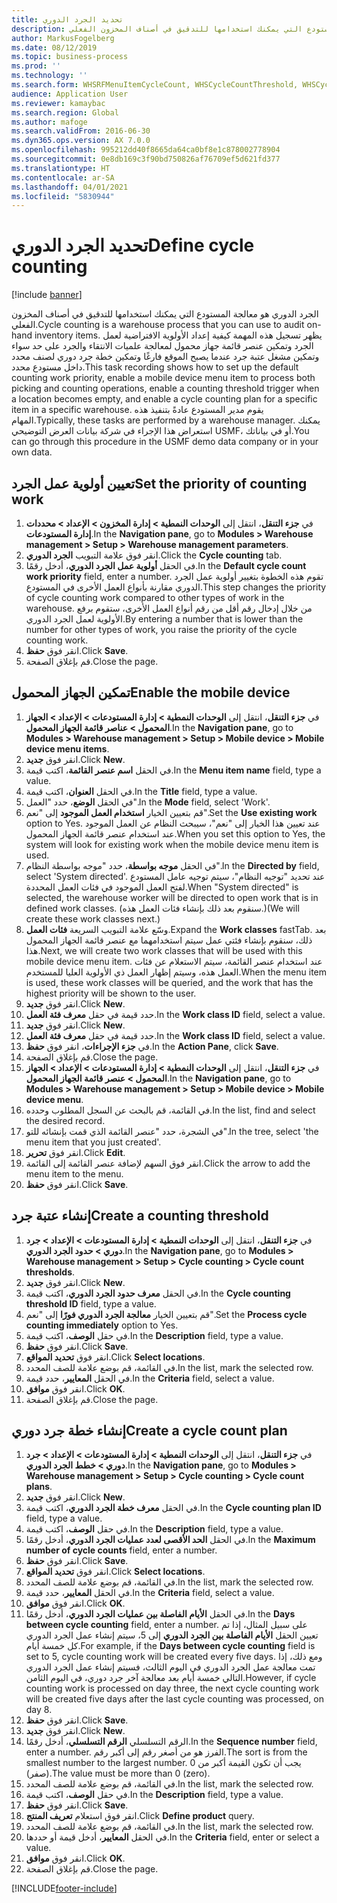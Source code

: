 ```yaml
---
title: تحديد الجرد الدوري
description: الجرد الدوري هو معالجة المستودع التي يمكنك استخدامها للتدقيق في أصناف المخزون الفعلي.
author: MarkusFogelberg
ms.date: 08/12/2019
ms.topic: business-process
ms.prod: ''
ms.technology: ''
ms.search.form: WHSRFMenuItemCycleCount, WHSCycleCountThreshold, WHSCycleCountPlan, WHSCycleCountPlanListPage, WHSParameters, WHSRFMenu, WHSRFMenuItem
audience: Application User
ms.reviewer: kamaybac
ms.search.region: Global
ms.author: mafoge
ms.search.validFrom: 2016-06-30
ms.dyn365.ops.version: AX 7.0.0
ms.openlocfilehash: 995212dd40f8665da64ca0bf8e1c878002778904
ms.sourcegitcommit: 0e8db169c3f90bd750826af76709ef5d621fd377
ms.translationtype: HT
ms.contentlocale: ar-SA
ms.lasthandoff: 04/01/2021
ms.locfileid: "5830944"
---
```

# <a name="define-cycle-counting"></a><span data-ttu-id="28cdb-103">تحديد الجرد الدوري</span><span class="sxs-lookup"><span data-stu-id="28cdb-103">Define cycle counting</span></span> 

[!include [banner](../../includes/banner.md)]

<span data-ttu-id="28cdb-104">الجرد الدوري هو معالجة المستودع التي يمكنك استخدامها للتدقيق في أصناف المخزون الفعلي.</span><span class="sxs-lookup"><span data-stu-id="28cdb-104">Cycle counting is a warehouse process that you can use to audit on-hand inventory items.</span></span> <span data-ttu-id="28cdb-105">يظهر تسجيل هذه المهمة كيفية إعداد الأولوية الافتراضية لعمل الجرد وتمكين عنصر قائمة جهاز محمول لمعالجة علميات الانتقاء والجرد على حد سواء وتمكين مشغل عتبة جرد عندما يصبح الموقع فارغًا وتمكين خطة جرد دوري لصنف محدد داخل مستودع محدد.</span><span class="sxs-lookup"><span data-stu-id="28cdb-105">This task recording shows how to set up the default counting work priority, enable a mobile device menu item to process both picking and counting operations, enable a counting threshold trigger when a location becomes empty, and enable a cycle counting plan for a specific item in a specific warehouse.</span></span> <span data-ttu-id="28cdb-106">يقوم مدير المستودع عادةً بتنفيذ هذه المهام.</span><span class="sxs-lookup"><span data-stu-id="28cdb-106">Typically, these tasks are performed by a warehouse manager.</span></span> <span data-ttu-id="28cdb-107">يمكنك استعراض هذا الإجراء في شركة بيانات العرض التوضيحي USMF، أو في بياناتك.</span><span class="sxs-lookup"><span data-stu-id="28cdb-107">You can go through this procedure in the USMF demo data company or in your own data.</span></span>


## <a name="set-the-priority-of-counting-work"></a><span data-ttu-id="28cdb-108">تعيين أولوية عمل الجرد</span><span class="sxs-lookup"><span data-stu-id="28cdb-108">Set the priority of counting work</span></span>
1. <span data-ttu-id="28cdb-109">في **جزء التنقل**، انتقل إلى **الوحدات النمطية > إدارة المخزون > الإعداد > محددات إدارة المستودعات**‬.</span><span class="sxs-lookup"><span data-stu-id="28cdb-109">In the **Navigation pane**, go to **Modules > Warehouse management > Setup > Warehouse management parameters**.</span></span>
2. <span data-ttu-id="28cdb-110">انقر فوق علامة التبويب **الجرد الدوري**.</span><span class="sxs-lookup"><span data-stu-id="28cdb-110">Click the **Cycle counting** tab.</span></span>
3. <span data-ttu-id="28cdb-111">في الحقل **أولوية عمل الجرد الدوري**، أدخل رقمًا.</span><span class="sxs-lookup"><span data-stu-id="28cdb-111">In the **Default cycle count work priority** field, enter a number.</span></span> <span data-ttu-id="28cdb-112">تقوم هذه الخطوة بتغيير أولوية عمل الجرد الدوري مقارنة بأنواع العمل الأخرى في المستودع.</span><span class="sxs-lookup"><span data-stu-id="28cdb-112">This step changes the priority of cycle counting work compared to other types of work in the warehouse.</span></span> <span data-ttu-id="28cdb-113">من خلال إدخال رقم أقل من رقم أنواع العمل الأخرى، ستقوم برفع الأولوية لعمل الجرد الدوري.</span><span class="sxs-lookup"><span data-stu-id="28cdb-113">By entering a number that is lower than the number for other types of work, you raise the priority of the cycle counting work.</span></span>  
4. <span data-ttu-id="28cdb-114">انقر فوق **حفظ**.</span><span class="sxs-lookup"><span data-stu-id="28cdb-114">Click **Save**.</span></span>
5. <span data-ttu-id="28cdb-115">قم بإغلاق الصفحة.</span><span class="sxs-lookup"><span data-stu-id="28cdb-115">Close the page.</span></span>

## <a name="enable-the-mobile-device"></a><span data-ttu-id="28cdb-116">تمكين الجهاز المحمول</span><span class="sxs-lookup"><span data-stu-id="28cdb-116">Enable the mobile device</span></span>
1. <span data-ttu-id="28cdb-117">في **جزء التنقل**، انتقل إلى **الوحدات النمطية > إدارة المستودعات > الإعداد > الجهاز المحمول > عناصر قائمة الجهاز المحمول**.</span><span class="sxs-lookup"><span data-stu-id="28cdb-117">In the **Navigation pane**, go to **Modules > Warehouse management > Setup > Mobile device > Mobile device menu items**.</span></span>
2. <span data-ttu-id="28cdb-118">انقر فوق **جديد**.</span><span class="sxs-lookup"><span data-stu-id="28cdb-118">Click **New**.</span></span>
3. <span data-ttu-id="28cdb-119">في الحقل **اسم عنصر القائمة‬**، اكتب قيمة.</span><span class="sxs-lookup"><span data-stu-id="28cdb-119">In the **Menu item name** field, type a value.</span></span>
4. <span data-ttu-id="28cdb-120">في الحقل **العنوان**، اكتب قيمة.</span><span class="sxs-lookup"><span data-stu-id="28cdb-120">In the **Title** field, type a value.</span></span>
5. <span data-ttu-id="28cdb-121">في الحقل **الوضع**، حدد "العمل".</span><span class="sxs-lookup"><span data-stu-id="28cdb-121">In the **Mode** field, select 'Work'.</span></span>
6. <span data-ttu-id="28cdb-122">قم بتعيين الخيار **استخدام العمل الموجود** إلى "نعم".</span><span class="sxs-lookup"><span data-stu-id="28cdb-122">Set the **Use existing work** option to Yes.</span></span> <span data-ttu-id="28cdb-123">عند تعيين هذا الخيار إلى "نعم"، سيبحث النظام عن العمل الموجود عند استخدام عنصر قائمة الجهاز المحمول.</span><span class="sxs-lookup"><span data-stu-id="28cdb-123">When you set this option to Yes, the system will look for existing work when the mobile device menu item is used.</span></span>  
7. <span data-ttu-id="28cdb-124">في الحقل **موجه بواسطة**، حدد "موجه بواسطة النظام".</span><span class="sxs-lookup"><span data-stu-id="28cdb-124">In the **Directed by** field, select 'System directed'.</span></span> <span data-ttu-id="28cdb-125">عند تحديد "توجيه النظام"، سيتم توجيه عامل المستودع لفتح العمل الموجود في فئات العمل المحددة.</span><span class="sxs-lookup"><span data-stu-id="28cdb-125">When "System directed" is selected, the warehouse worker will be directed to open work that is in defined work classes.</span></span> <span data-ttu-id="28cdb-126">(سنقوم بعد ذلك بإنشاء فئات العمل هذه.)</span><span class="sxs-lookup"><span data-stu-id="28cdb-126">(We will create these work classes next.)</span></span>  
8. <span data-ttu-id="28cdb-127">وسّع علامة التبويب السريعة **فئات العمل**.</span><span class="sxs-lookup"><span data-stu-id="28cdb-127">Expand the **Work classes** fastTab.</span></span> <span data-ttu-id="28cdb-128">بعد ذلك، سنقوم بإنشاء فئتي عمل سيتم استخدامهما مع عنصر قائمة الجهاز المحمول هذا.</span><span class="sxs-lookup"><span data-stu-id="28cdb-128">Next, we will create two work classes that will be used with this mobile device menu item.</span></span> <span data-ttu-id="28cdb-129">عند استخدام عنصر القائمة، سيتم الاستعلام عن فئات العمل هذه، وسيتم إظهار العمل ذي الأولوية العليا للمستخدم.</span><span class="sxs-lookup"><span data-stu-id="28cdb-129">When the menu item is used, these work classes will be queried, and the work that has the highest priority will be shown to the user.</span></span>  
9. <span data-ttu-id="28cdb-130">انقر فوق **جديد**.</span><span class="sxs-lookup"><span data-stu-id="28cdb-130">Click **New**.</span></span>
10. <span data-ttu-id="28cdb-131">حدد قيمة في حقل **معرف فئة العمل**.</span><span class="sxs-lookup"><span data-stu-id="28cdb-131">In the **Work class ID** field, select a value.</span></span>
11. <span data-ttu-id="28cdb-132">انقر فوق **جديد**.</span><span class="sxs-lookup"><span data-stu-id="28cdb-132">Click **New**.</span></span>
12. <span data-ttu-id="28cdb-133">حدد قيمة في حقل **معرف فئة العمل**.</span><span class="sxs-lookup"><span data-stu-id="28cdb-133">In the **Work class ID** field, select a value.</span></span>
13. <span data-ttu-id="28cdb-134">في **جزء الإجراءات**، انقر فوق **حفظ**.</span><span class="sxs-lookup"><span data-stu-id="28cdb-134">In the **Action Pane**, click **Save**.</span></span>
14. <span data-ttu-id="28cdb-135">قم بإغلاق الصفحة.</span><span class="sxs-lookup"><span data-stu-id="28cdb-135">Close the page.</span></span>
15. <span data-ttu-id="28cdb-136">في **جزء التنقل**، انتقل إلى **الوحدات النمطية > إدارة المستودعات > الإعداد > الجهاز المحمول > عنصر قائمة الجهاز المحمول**.</span><span class="sxs-lookup"><span data-stu-id="28cdb-136">In the **Navigation pane**, go to **Modules > Warehouse management > Setup > Mobile device > Mobile device menu**.</span></span>
16. <span data-ttu-id="28cdb-137">في القائمة، قم بالبحث عن السجل المطلوب وحدده.</span><span class="sxs-lookup"><span data-stu-id="28cdb-137">In the list, find and select the desired record.</span></span>
17. <span data-ttu-id="28cdb-138">في الشجرة، حدد "عنصر القائمة الذي قمت بإنشائه للتو".</span><span class="sxs-lookup"><span data-stu-id="28cdb-138">In the tree, select 'the menu item that you just created'.</span></span>
18. <span data-ttu-id="28cdb-139">انقر فوق **تحرير**.</span><span class="sxs-lookup"><span data-stu-id="28cdb-139">Click **Edit**.</span></span>
19. <span data-ttu-id="28cdb-140">انقر فوق السهم لإضافة عنصر القائمة إلى القائمة.</span><span class="sxs-lookup"><span data-stu-id="28cdb-140">Click the arrow to add the menu item to the menu.</span></span>
20. <span data-ttu-id="28cdb-141">انقر فوق **حفظ**.</span><span class="sxs-lookup"><span data-stu-id="28cdb-141">Click **Save**.</span></span>

## <a name="create-a-counting-threshold"></a><span data-ttu-id="28cdb-142">إنشاء عتبة جرد</span><span class="sxs-lookup"><span data-stu-id="28cdb-142">Create a counting threshold</span></span>
1. <span data-ttu-id="28cdb-143">في **جزء التنقل**، انتقل إلى **الوحدات النمطية > إدارة المستودعات > الإعداد > جرد دوري > حدود الجرد الدوري**.</span><span class="sxs-lookup"><span data-stu-id="28cdb-143">In the **Navigation pane**, go to **Modules > Warehouse management > Setup > Cycle counting > Cycle count thresholds**.</span></span>
2. <span data-ttu-id="28cdb-144">انقر فوق **جديد**.</span><span class="sxs-lookup"><span data-stu-id="28cdb-144">Click **New**.</span></span>
3. <span data-ttu-id="28cdb-145">في الحقل **معرف حدود الجرد الدوري**، اكتب قيمة.</span><span class="sxs-lookup"><span data-stu-id="28cdb-145">In the **Cycle counting threshold ID** field, type a value.</span></span>
4. <span data-ttu-id="28cdb-146">قم بتعيين الخيار **معالجة الجرد الدوري فورًا‬** إلى "نعم".</span><span class="sxs-lookup"><span data-stu-id="28cdb-146">Set the **Process cycle counting immediately** option to Yes.</span></span>
5. <span data-ttu-id="28cdb-147">في حقل **الوصف**، اكتب قيمة.</span><span class="sxs-lookup"><span data-stu-id="28cdb-147">In the **Description** field, type a value.</span></span>
6. <span data-ttu-id="28cdb-148">انقر فوق **حفظ**.</span><span class="sxs-lookup"><span data-stu-id="28cdb-148">Click **Save**.</span></span>
7. <span data-ttu-id="28cdb-149">انقر فوق **تحديد المواقع**.</span><span class="sxs-lookup"><span data-stu-id="28cdb-149">Click **Select locations**.</span></span>
8. <span data-ttu-id="28cdb-150">في القائمة، قم بوضع علامة للصف المحدد.</span><span class="sxs-lookup"><span data-stu-id="28cdb-150">In the list, mark the selected row.</span></span>
9. <span data-ttu-id="28cdb-151">في الحقل **المعايير**، حدد قيمة.</span><span class="sxs-lookup"><span data-stu-id="28cdb-151">In the **Criteria** field, select a value.</span></span>
10. <span data-ttu-id="28cdb-152">انقر فوق **موافق**.</span><span class="sxs-lookup"><span data-stu-id="28cdb-152">Click **OK**.</span></span>
11. <span data-ttu-id="28cdb-153">قم بإغلاق الصفحة.</span><span class="sxs-lookup"><span data-stu-id="28cdb-153">Close the page.</span></span>

## <a name="create-a-cycle-count-plan"></a><span data-ttu-id="28cdb-154">إنشاء خطة جرد دوري</span><span class="sxs-lookup"><span data-stu-id="28cdb-154">Create a cycle count plan</span></span>
1. <span data-ttu-id="28cdb-155">في **جزء التنقل**، انتقل إلى **الوحدات النمطية > إدارة المستودعات > الإعداد > جرد دوري > خطط الجرد الدوري**.</span><span class="sxs-lookup"><span data-stu-id="28cdb-155">In the **Navigation pane**, go to **Modules > Warehouse management > Setup > Cycle counting > Cycle count plans**.</span></span>
2. <span data-ttu-id="28cdb-156">انقر فوق **جديد**.</span><span class="sxs-lookup"><span data-stu-id="28cdb-156">Click **New**.</span></span>
3. <span data-ttu-id="28cdb-157">في الحقل **معرف خطة الجرد الدوري**، اكتب قيمة.</span><span class="sxs-lookup"><span data-stu-id="28cdb-157">In the **Cycle counting plan ID** field, type a value.</span></span>
4. <span data-ttu-id="28cdb-158">في حقل **الوصف**، اكتب قيمة.</span><span class="sxs-lookup"><span data-stu-id="28cdb-158">In the **Description** field, type a value.</span></span>
5. <span data-ttu-id="28cdb-159">في الحقل **الحد الأقصى لعدد عمليات الجرد الدوري**، أدخل رقمًا.</span><span class="sxs-lookup"><span data-stu-id="28cdb-159">In the **Maximum number of cycle counts** field, enter a number.</span></span>
6. <span data-ttu-id="28cdb-160">انقر فوق **حفظ**.</span><span class="sxs-lookup"><span data-stu-id="28cdb-160">Click **Save**.</span></span>
7. <span data-ttu-id="28cdb-161">انقر فوق **تحديد المواقع**.</span><span class="sxs-lookup"><span data-stu-id="28cdb-161">Click **Select locations**.</span></span>
8. <span data-ttu-id="28cdb-162">في القائمة، قم بوضع علامة للصف المحدد.</span><span class="sxs-lookup"><span data-stu-id="28cdb-162">In the list, mark the selected row.</span></span>
9. <span data-ttu-id="28cdb-163">في الحقل **المعايير**، حدد قيمة.</span><span class="sxs-lookup"><span data-stu-id="28cdb-163">In the **Criteria** field, select a value.</span></span>
10. <span data-ttu-id="28cdb-164">انقر فوق **موافق**.</span><span class="sxs-lookup"><span data-stu-id="28cdb-164">Click **OK**.</span></span>
11. <span data-ttu-id="28cdb-165">في الحقل **الأيام الفاصلة بين عمليات الجرد الدوري**، أدخل رقمًا.</span><span class="sxs-lookup"><span data-stu-id="28cdb-165">In the **Days between cycle counting** field, enter a number.</span></span> <span data-ttu-id="28cdb-166">على سبيل المثال، إذا تم تعيين الحقل **الأيام الفاصلة بين الجرد الدوري** إلى 5، سيتم إنشاء عمل الجرد الدوري كل خمسة أيام.</span><span class="sxs-lookup"><span data-stu-id="28cdb-166">For example, if the **Days between cycle counting** field is set to 5, cycle counting work will be created every five days.</span></span> <span data-ttu-id="28cdb-167">ومع ذلك، إذا تمت معالجة عمل الجرد الدوري في اليوم الثالث، فسيتم إنشاء عمل الجرد الدوري التالي خمسة أيام بعد معالجة آخر جرد دوري، في اليوم الثامن.</span><span class="sxs-lookup"><span data-stu-id="28cdb-167">However, if cycle counting work is processed on day three, the next cycle counting work will be created five days after the last cycle counting was processed, on day 8.</span></span>  
12. <span data-ttu-id="28cdb-168">انقر فوق **حفظ**.</span><span class="sxs-lookup"><span data-stu-id="28cdb-168">Click **Save**.</span></span>
13. <span data-ttu-id="28cdb-169">انقر فوق **جديد**.</span><span class="sxs-lookup"><span data-stu-id="28cdb-169">Click **New**.</span></span>
14. <span data-ttu-id="28cdb-170">الرقم التسلسلي **الرقم التسلسلي**، أدخل رقمًا.</span><span class="sxs-lookup"><span data-stu-id="28cdb-170">In the **Sequence number** field, enter a number.</span></span> <span data-ttu-id="28cdb-171">الفرز هو من أصغر رقم إلى أكبر رقم.</span><span class="sxs-lookup"><span data-stu-id="28cdb-171">The sort is from the smallest number to the largest number.</span></span> <span data-ttu-id="28cdb-172">يجب أن تكون القيمة أكبر من 0 (صفر).</span><span class="sxs-lookup"><span data-stu-id="28cdb-172">The value must be more than 0 (zero).</span></span>  
15. <span data-ttu-id="28cdb-173">في القائمة، قم بوضع علامة للصف المحدد.</span><span class="sxs-lookup"><span data-stu-id="28cdb-173">In the list, mark the selected row.</span></span>
16. <span data-ttu-id="28cdb-174">في حقل **الوصف**، اكتب قيمة.</span><span class="sxs-lookup"><span data-stu-id="28cdb-174">In the **Description** field, type a value.</span></span>
17. <span data-ttu-id="28cdb-175">انقر فوق **حفظ**.</span><span class="sxs-lookup"><span data-stu-id="28cdb-175">Click **Save**.</span></span>
18. <span data-ttu-id="28cdb-176">انقر فوق استعلام **تعريف المنتج**.</span><span class="sxs-lookup"><span data-stu-id="28cdb-176">Click **Define product** query.</span></span>
19. <span data-ttu-id="28cdb-177">في القائمة، قم بوضع علامة للصف المحدد.</span><span class="sxs-lookup"><span data-stu-id="28cdb-177">In the list, mark the selected row.</span></span>
20. <span data-ttu-id="28cdb-178">في الحقل **المعايير‬**، أدخل قيمة أو حددها.</span><span class="sxs-lookup"><span data-stu-id="28cdb-178">In the **Criteria** field, enter or select a value.</span></span>
21. <span data-ttu-id="28cdb-179">انقر فوق **موافق**.</span><span class="sxs-lookup"><span data-stu-id="28cdb-179">Click **OK**.</span></span>
22. <span data-ttu-id="28cdb-180">قم بإغلاق الصفحة.</span><span class="sxs-lookup"><span data-stu-id="28cdb-180">Close the page.</span></span>



[!INCLUDE[footer-include](../../../includes/footer-banner.md)]